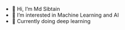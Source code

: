 - 👋 Hi, I’m Md Sibtain
- 👀 I’m interested in Machine Learning and AI
- 🌱 Currently doing deep learning


<!---
soulassassin7/soulassassin7 is a ✨ special ✨ repository because its `README.md` (this file) appears on your GitHub profile.
You can click the Preview link to take a look at your changes.
--->
